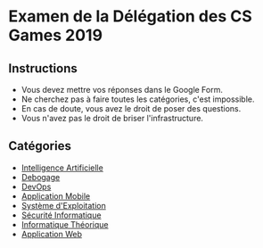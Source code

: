 # Examen de la Délégation des CS Games 2019

## Instructions

* Vous devez mettre vos réponses dans le Google Form.
* Ne cherchez pas à faire toutes les catégories, c'est impossible.
* En cas de doute, vous avez le droit de poser des questions.
* Vous n'avez pas le droit de briser l'infrastructure.

## Catégories

* [Intelligence Artificielle](./ai)
* [Debogage](./debug)
* [DevOps](./devops)
* [Application Mobile](./mobile)
* [Système d'Exploitation](./operating-system)
* [Sécurité Informatique](./security)
* [Informatique Théorique](./theoretical)
* [Application Web](./web)
